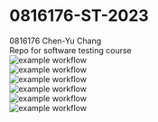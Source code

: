 # 0816176-ST-2023   
0816176 Chen-Yu Chang    
Repo for software testing course  
![example workflow](https://github.com/david-chenyu/0816176-ST-2023/actions/workflows/github-actions-demo.yml/badge.svg)  
![example workflow](https://github.com/david-chenyu/0816176-ST-2023/actions/workflows/Lab01-CI.yml/badge.svg)  
![example workflow](https://github.com/david-chenyu/0816176-ST-2023/actions/workflows/Lab02-CI.yml/badge.svg)  
![example workflow](https://github.com/david-chenyu/0816176-ST-2023/actions/workflows/Lab03-CI.yml/badge.svg)  
![example workflow](https://github.com/david-chenyu/0816176-ST-2023/actions/workflows/Lab04-CI.yml/badge.svg)  
![example workflow](https://github.com/david-chenyu/0816176-ST-2023/actions/workflows/Midterm-CI.yml/badge.svg)  
